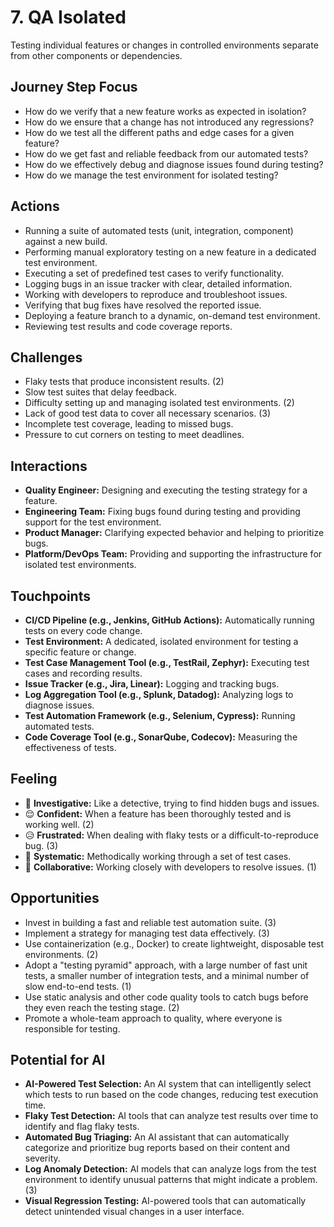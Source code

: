 # 7. QA Isolated

Testing individual features or changes in controlled environments separate from other components or dependencies.

## Journey Step Focus

*   How do we verify that a new feature works as expected in isolation?
*   How do we ensure that a change has not introduced any regressions?
*   How do we test all the different paths and edge cases for a given feature?
*   How do we get fast and reliable feedback from our automated tests?
*   How do we effectively debug and diagnose issues found during testing?
*   How do we manage the test environment for isolated testing?

## Actions

*   Running a suite of automated tests (unit, integration, component) against a new build.
*   Performing manual exploratory testing on a new feature in a dedicated test environment.
*   Executing a set of predefined test cases to verify functionality.
*   Logging bugs in an issue tracker with clear, detailed information.
*   Working with developers to reproduce and troubleshoot issues.
*   Verifying that bug fixes have resolved the reported issue.
*   Deploying a feature branch to a dynamic, on-demand test environment.
*   Reviewing test results and code coverage reports.

## Challenges

*   Flaky tests that produce inconsistent results. (2)
*   Slow test suites that delay feedback.
*   Difficulty setting up and managing isolated test environments. (2)
*   Lack of good test data to cover all necessary scenarios. (3)
*   Incomplete test coverage, leading to missed bugs.
*   Pressure to cut corners on testing to meet deadlines.

## Interactions

*   **Quality Engineer:** Designing and executing the testing strategy for a feature.
*   **Engineering Team:** Fixing bugs found during testing and providing support for the test environment.
*   **Product Manager:** Clarifying expected behavior and helping to prioritize bugs.
*   **Platform/DevOps Team:** Providing and supporting the infrastructure for isolated test environments.

## Touchpoints

*   **CI/CD Pipeline (e.g., Jenkins, GitHub Actions):** Automatically running tests on every code change.
*   **Test Environment:** A dedicated, isolated environment for testing a specific feature or change.
*   **Test Case Management Tool (e.g., TestRail, Zephyr):** Executing test cases and recording results.
*   **Issue Tracker (e.g., Jira, Linear):** Logging and tracking bugs.
*   **Log Aggregation Tool (e.g., Splunk, Datadog):** Analyzing logs to diagnose issues.
*   **Test Automation Framework (e.g., Selenium, Cypress):** Running automated tests.
*   **Code Coverage Tool (e.g., SonarQube, Codecov):** Measuring the effectiveness of tests.

## Feeling

*   🧐 **Investigative:** Like a detective, trying to find hidden bugs and issues.
*   😌 **Confident:** When a feature has been thoroughly tested and is working well. (2)
*   😥 **Frustrated:** When dealing with flaky tests or a difficult-to-reproduce bug. (3)
*   🤔 **Systematic:** Methodically working through a set of test cases.
*   🤝 **Collaborative:** Working closely with developers to resolve issues. (1)

## Opportunities

*   Invest in building a fast and reliable test automation suite. (3)
*   Implement a strategy for managing test data effectively. (3)
*   Use containerization (e.g., Docker) to create lightweight, disposable test environments. (2)
*   Adopt a "testing pyramid" approach, with a large number of fast unit tests, a smaller number of integration tests, and a minimal number of slow end-to-end tests. (1)
*   Use static analysis and other code quality tools to catch bugs before they even reach the testing stage. (2)
*   Promote a whole-team approach to quality, where everyone is responsible for testing.

## Potential for AI

*   **AI-Powered Test Selection:** An AI system that can intelligently select which tests to run based on the code changes, reducing test execution time.
*   **Flaky Test Detection:** AI tools that can analyze test results over time to identify and flag flaky tests.
*   **Automated Bug Triaging:** An AI assistant that can automatically categorize and prioritize bug reports based on their content and severity.
*   **Log Anomaly Detection:** AI models that can analyze logs from the test environment to identify unusual patterns that might indicate a problem. (3)
*   **Visual Regression Testing:** AI-powered tools that can automatically detect unintended visual changes in a user interface.
